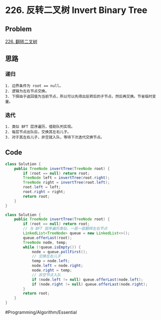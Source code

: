 # 226. 反转二叉树 Invert Binary Tree

## Problem

[226. 翻转二叉树](https://leetcode-cn.com/problems/invert-binary-tree/) 

## 思路

### 递归

	1. 边界条件为 root == null。
	2. 逻辑为左右节点交换。
	3. 下探由于返回值为当前节点，所以可以先得出反转后的子节点，然后再交换。节省临时变量。

### 迭代

	1. 类似 BFT 层序遍历，借助队列实现。
	2. 每层节点出队后，交换其左右儿子。
	3. 对于其左右儿子，非空就入队，等待下次迭代交换节点。

## Code

```java
class Solution {
    public TreeNode invertTree(TreeNode root) {
        if (root == null) return root;
        TreeNode left = invertTree(root.right);
        TreeNode right = invertTree(root.left);
        root.left = left;
        root.right = right;
        return root;
    }
}
```

```java
class Solution {
    public TreeNode invertTree(TreeNode root) {
        if (root == null) return root;
        // 与 BFT 层序遍历类似，一层一层翻转左右节点
        LinkedList<TreeNode> queue = new LinkedList<>();
        queue.offerLast(root);
        TreeNode node, temp;
        while (!queue.isEmpty()) {
            node = queue.pollFirst();
            // 交换左右儿子
            temp = node.left;
            node.left = node.right;
            node.right = temp;
            // 非空节点入队
            if (node.left != null) queue.offerLast(node.left);
            if (node.right != null) queue.offerLast(node.right);
        }
        return root;
    }
}
```

#Programming/Algorithm/Essential
